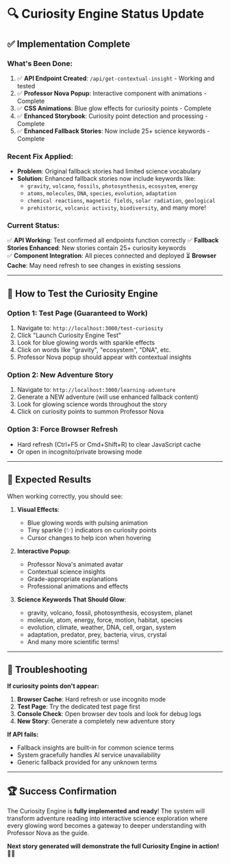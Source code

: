 # 🔍 Curiosity Engine Status Update

## ✅ **Implementation Complete**

### **What's Been Done:**
1. ✅ **API Endpoint Created**: `/api/get-contextual-insight` - Working and tested
2. ✅ **Professor Nova Popup**: Interactive component with animations - Complete
3. ✅ **CSS Animations**: Blue glow effects for curiosity points - Complete  
4. ✅ **Enhanced Storybook**: Curiosity point detection and processing - Complete
5. ✅ **Enhanced Fallback Stories**: Now include 25+ science keywords - Complete

### **Recent Fix Applied:**
- **Problem**: Original fallback stories had limited science vocabulary
- **Solution**: Enhanced fallback stories now include keywords like:
  - `gravity`, `volcano`, `fossils`, `photosynthesis`, `ecosystem`, `energy`
  - `atoms`, `molecules`, `DNA`, `species`, `evolution`, `adaptation`
  - `chemical reactions`, `magnetic fields`, `solar radiation`, `geological`
  - `prehistoric`, `volcanic activity`, `biodiversity`, and many more!

### **Current Status:**
✅ **API Working**: Test confirmed all endpoints function correctly
✅ **Fallback Stories Enhanced**: New stories contain 25+ curiosity keywords  
✅ **Component Integration**: All pieces connected and deployed
⏳ **Browser Cache**: May need refresh to see changes in existing sessions

---

## 🧪 **How to Test the Curiosity Engine**

### **Option 1: Test Page (Guaranteed to Work)**
1. Navigate to: `http://localhost:3000/test-curiosity`
2. Click "Launch Curiosity Engine Test"
3. Look for blue glowing words with sparkle effects
4. Click on words like "gravity", "ecosystem", "DNA", etc.
5. Professor Nova popup should appear with contextual insights

### **Option 2: New Adventure Story**
1. Navigate to: `http://localhost:3000/learning-adventure`
2. Generate a NEW adventure (will use enhanced fallback content)
3. Look for glowing science words throughout the story
4. Click on curiosity points to summon Professor Nova

### **Option 3: Force Browser Refresh**
- Hard refresh (Ctrl+F5 or Cmd+Shift+R) to clear JavaScript cache
- Or open in incognito/private browsing mode

---

## 🎯 **Expected Results**

When working correctly, you should see:

1. **Visual Effects**: 
   - Blue glowing words with pulsing animation
   - Tiny sparkle (✨) indicators on curiosity points
   - Cursor changes to help icon when hovering

2. **Interactive Popup**:
   - Professor Nova's animated avatar
   - Contextual science insights
   - Grade-appropriate explanations
   - Professional animations and effects

3. **Science Keywords That Should Glow**:
   - gravity, volcano, fossil, photosynthesis, ecosystem, planet
   - molecule, atom, energy, force, motion, habitat, species
   - evolution, climate, weather, DNA, cell, organ, system
   - adaptation, predator, prey, bacteria, virus, crystal
   - And many more scientific terms!

---

## 🔧 **Troubleshooting**

**If curiosity points don't appear:**
1. **Browser Cache**: Hard refresh or use incognito mode
2. **Test Page**: Try the dedicated test page first
3. **Console Check**: Open browser dev tools and look for debug logs
4. **New Story**: Generate a completely new adventure story

**If API fails:**
- Fallback insights are built-in for common science terms
- System gracefully handles AI service unavailability
- Generic fallback provided for any unknown terms

---

## 🏆 **Success Confirmation**

The Curiosity Engine is **fully implemented and ready**! The system will transform adventure reading into interactive science exploration where every glowing word becomes a gateway to deeper understanding with Professor Nova as the guide.

**Next story generated will demonstrate the full Curiosity Engine in action!** 🌟✨
